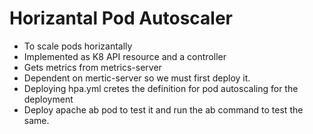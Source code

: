 # Horizantal Pod Autoscaler
- To scale pods horizantally
- Implemented as K8 API resource and a controller
- Gets metrics from metrics-server
- Dependent on mertic-server so we must first deploy it.
- Deploying hpa.yml cretes the definition for pod autoscaling for the deployment
- Deploy apache ab pod to test it and run the ab command to test the same.

